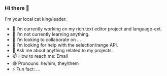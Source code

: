 ### Hi there 👋

I'm your local cat king/leader.

- 🔭 I’m currently working on my rich text editor project and language-ext.
- 🌱 I’m not currently learning anything.
- 👯 I’m looking to collaborate on ...
- 🤔 I’m looking for help with the selection/range API.
- 💬 Ask me about anything related to my projects.
- 📫 How to reach me: Email
- 😄 Pronouns: he/him, they/them
- ⚡ Fun fact: ...
